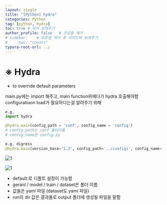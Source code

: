 ```yaml
---
layout: single
title: "[Python] hydra"
categories: Python
tag: [python, hydra]
toc: true # 목차 보여주기
author_profile: false   # 프로필 제거
# sidebar:    # 프로필 제거 후 사이드바 보여주기
#     nav: "counts"
typora-root-url: ../
---
```


# ※ Hydra
- to override default parameters

main.py에는 import 해주고, main function위에다가 hydra 호출해야함 configuratiuon load가 필요하다는걸 알려주기 위해

```py
e.g.
import hydra

@hydra.main(config_path = 'conf', config_name = 'config')
# config_path는 conf 폴더이름
# config_name은 config.py
```


```py
e.g. digress
@hydra.main(version_base='1.3', config_path='../configs', config_name='config')
```

![1]({{site.url}}/images/python/hydra/1.png)

![1]({{site.url}}/images/python/hydra/2.png)

- default:로 디폴트 설정이 가능함
- geranl / model / train / dataset은 폴더 이름
- 값들은 yaml 파일 (dataset도 yaml 파일)
- run의 dir 값은 결과물로 output 폴더에 생성될 파일을 말함